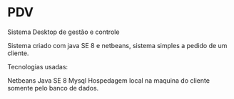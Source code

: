 # PDV
Sistema Desktop de gestão e controle


Sistema criado com java SE 8 e netbeans, sistema simples a pedido de um cliente.

Tecnologias usadas:

Netbeans
Java SE 8
Mysql
Hospedagem local na maquina do cliente somente pelo banco de dados.
